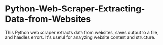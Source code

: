 # Python-Web-Scraper-Extracting-Data-from-Websites
This Python web scraper extracts data from websites, saves output to a file, and handles errors. It's useful for analyzing website content and structure.
